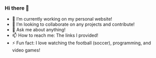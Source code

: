 ### Hi there 👋

- 🔭 I’m currently working on my personal website!
- 👯 I’m looking to collaborate on any projects and contribute! 
- 💬 Ask me about anything!
- 📫 How to reach me: The links I provided!
- ⚡ Fun fact: I love watching the football (soccer), programming, and video games!
